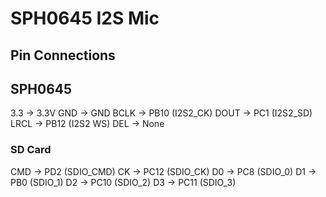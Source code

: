 # SPH0645 I2S Mic

## Pin Connections

## SPH0645
3.3 -> 3.3V
GND -> GND
BCLK -> PB10 (I2S2_CK)
DOUT -> PC1 (I2S2_SD)
LRCL -> PB12 (I2S2 WS)
DEL -> None


### SD Card
CMD -> PD2 (SDIO_CMD)
CK -> PC12 (SDIO_CK)
D0 -> PC8 (SDIO_0)
D1 -> PB0 (SDIO_1)
D2 -> PC10 (SDIO_2)
D3 -> PC11 (SDIO_3)

